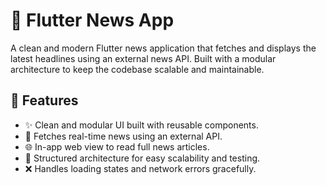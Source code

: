 # 📰 Flutter News App

A clean and modern Flutter news application that fetches and displays the latest headlines using an external news API. Built with a modular architecture to keep the codebase scalable and maintainable.

## 🚀 Features

- ✨ Clean and modular UI built with reusable components.
- 📡 Fetches real-time news using an external API.
- 🌐 In-app web view to read full news articles.
- 🧠 Structured architecture for easy scalability and testing.
- ❌ Handles loading states and network errors gracefully.
